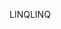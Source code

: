 <span data-ttu-id="ae8fc-101">LINQ</span><span class="sxs-lookup"><span data-stu-id="ae8fc-101">LINQ</span></span>